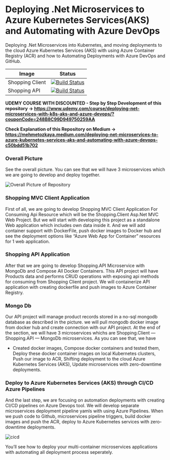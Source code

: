 # Deploying .Net Microservices to Azure Kubernetes Services(AKS) and Automating with Azure DevOps
Deploying .Net Microservices into Kubernetes, and moving deployments to the cloud Azure Kubernetes Services (AKS) with using Azure Container Registry (ACR) and how to Automating Deployments with Azure DevOps and GitHub.

| Image | Status |
| ------------- | ------------- |
| Shopping Client |  [![Build Status](https://dev.azure.com/ezozkme/shopping/_apis/build/status/shoppingclient-pipeline?branchName=main)](https://dev.azure.com/ezozkme/shopping/_build/latest?definitionId=14&branchName=main) |
| Shopping API | [![Build Status](https://dev.azure.com/ezozkme/shopping/_apis/build/status/shoppingapi-pipeline?branchName=main)](https://dev.azure.com/ezozkme/shopping/_build/latest?definitionId=13&branchName=main) | | |


**UDEMY COURSE WITH DISCOUNTED - Step by Step Development of this repository -> https://www.udemy.com/course/deploying-net-microservices-with-k8s-aks-and-azure-devops/?couponCode=248B8C99D949750259AA**

**Check Explanation of this Repository on Medium -> https://mehmetozkaya.medium.com/deploying-net-microservices-to-azure-kubernetes-services-aks-and-automating-with-azure-devops-c50bdd51b702**

### Overall Picture
See the overall picture. You can see that we will have 3 microservices which we are going to develop and deploy together.

![Overall Picture of Repository](https://user-images.githubusercontent.com/1147445/105671396-b152f580-5ef3-11eb-8f3b-7f9f7c9c4d24.png)

### Shopping MVC Client Application
First of all, we are going to develop Shopping MVC Client Application For Consuming Api Resource which will be the Shopping.Client Asp.Net MVC Web Project. But we will start with developing this project as a standalone Web application which includes own data inside it. And we will add container support with DockerFile, push docker images to Docker hub and see the deployment options like “Azure Web App for Container” resources for 1 web application.
### Shopping API Application
After that we are going to develop Shopping.API Microservice with MongoDb and Compose All Docker Containers.
This API project will have Products data and performs CRUD operations with exposing api methods for consuming from Shopping Client project.
We will containerize API application with creating dockerfile and push images to Azure Container Registry.
### Mongo Db
Our API project will manage product records stored in a no-sql mongodb database as described in the picture.
we will pull mongodb docker image from docker hub and create connection with our API project.
At the end of the section, we will have 3 microservices whichs are Shopping.Client — Shopping.API — MongoDb microservices.
As you can see that, we have
* Created docker images,
Compose docker containers and tested them,
Deploy these docker container images on local Kubernetes clusters,
Push our image to ACR,
Shifting deployment to the cloud Azure Kubernetes Services (AKS),
Update microservices with zero-downtime deployments.
### Deploy to Azure Kubernetes Services (AKS) through CI/CD Azure Pipelines
And the last step, we are focusing on automation deployments with creating CI/CD pipelines on Azure Devops tool. We will develop separate microservices deployment pipeline yamls with using Azure Pipelines.
When we push code to Github, microservices pipeline triggers, build docker images and push the ACR, deploy to Azure Kubernetes services with zero-downtime deployments.

![cicd](https://user-images.githubusercontent.com/1147445/105671542-f37c3700-5ef3-11eb-9532-59a5855214d0.png)

You’ll see how to deploy your multi-container microservices applications with automating all deployment process seperately.
